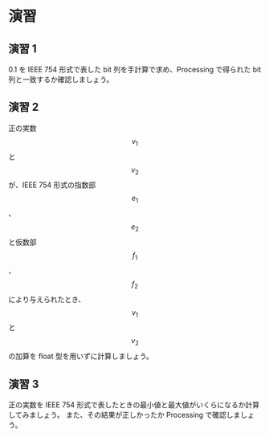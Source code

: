 # 演習

## 演習 1

0.1 を IEEE 754 形式で表した bit 列を手計算で求め、Processing で得られた bit 列と一致するか確認しましょう。

## 演習 2

正の実数$$v_1$$と$$v_2$$が、IEEE 754 形式の指数部$$e_1$$、$$e_2$$と仮数部$$f_1$$、$$f_2$$により与えられたとき、$$v_1$$と$$v_2$$の加算を float 型を用いずに計算しましょう。

## 演習 3

正の実数を IEEE 754 形式で表したときの最小値と最大値がいくらになるか計算してみましょう。
また、その結果が正しかったか Processing で確認しましょう。
